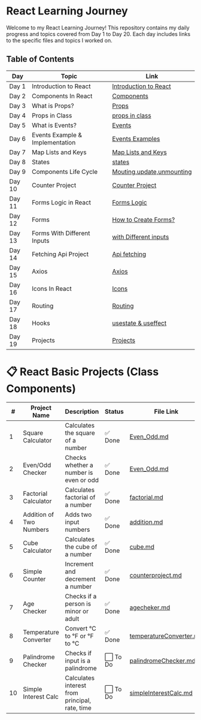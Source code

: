 # React Learning Journey

Welcome to my React Learning Journey! This repository contains my daily progress and topics covered from Day 1 to Day 20. Each day includes links to the specific files and topics I worked on.

## Table of Contents

| Day  | Topic                              | Link                                                                                          |
|------|------------------------------------|-----------------------------------------------------------------------------------------------|
| Day 1| Introduction to React              | [Introduction to React](https://github.com/kaif21-cmd/React_/blob/main/Introduction%20In%20React.md)                     |
| Day 2| Components In React                | [Components](https://github.com/kaif21-cmd/React_/blob/main/Components%20in%20React.md)               |
| Day 3| What is Props?                     | [Props ](https://github.com/kaif21-cmd/React_/blob/main/PROPS.MD)           
| Day 4| Props in Class                     | [props in class](https://github.com/kaif21-cmd/React_/blob/main/Accesing%20Props%20In%20Class.md)                   |
| Day 5| What is Events?                    | [Events](https://github.com/kaif21-cmd/React_/blob/main/Events.md)                       |
| Day 6| Events Example & Implementation    |[Events Examples](https://github.com/kaif21-cmd/React_/blob/main/Events._example%20.md)           |
| Day 7|  Map Lists and Keys                |[Map Lists and Keys](https://github.com/kaif21-cmd/React_/blob/main/Map.md)                             |
| Day 8| States                             | [states](https://github.com/kaif21-cmd/React_/blob/main/States%20in%20React.MD)                                             |
| Day 9| Components Life Cycle              | [Mouting,update,unmounting](https://github.com/kaif21-cmd/React_/blob/main/constructor.md)                     |
| Day 10| Counter Project                   | [Counter Project](https://github.com/kaif21-cmd/React_/blob/main/counterproject.md)   |
| Day 11| Forms Logic in React              | [Forms Logic](https://github.com/kaif21-cmd/React_/blob/main/Forms%20Logic.md)                   |
| Day 12| Forms                             | [How to Create Forms?](https://github.com/kaif21-cmd/React_/blob/main/FORMS.MD)                             |
| Day 13| Forms With Different Inputs       | [with Different inputs](https://github.com/kaif21-cmd/React_/blob/main/Form%20with%20Different%20Inputs.md)                         |
| Day 14| Fetching Api Project              | [Api fetching](https://github.com/kaif21-cmd/React_/blob/main/API%20APPLICATION.MD)                                       |
| Day 15| Axios                             | [Axios](https://github.com/kaif21-cmd/React_/blob/main/AXIOS.MD)                       |
| Day 16| Icons In React                    | [Icons](https://github.com/kaif21-cmd/React_/blob/main/icons.md)                     |
| Day 17| Routing                           | [Routing](https://github.com/kaif21-cmd/React_/blob/main/Routing.md)                             |
| Day 18| Hooks                             | [usestate & useffect](https://github.com/kaif21-cmd/React_/blob/main/HOOKs.md)                                             |
| Day 19| Projects                          | [Projects]()                                       |

# 📋 React Basic Projects (Class Components)

| #  | Project Name             | Description                                  | Status   | File Link                                               |
|----|--------------------------|----------------------------------------------|----------|---------------------------------------------------------|
| 1  | Square Calculator        | Calculates the square of a number            | ✅ Done  | [Even_Odd.md](https://github.com/kaif21-cmd/React_/blob/main/Even_Odd.md) |
| 2  | Even/Odd Checker         | Checks whether a number is even or odd       | ✅ Done  | [Even_Odd.md](https://github.com/kaif21-cmd/React_/blob/main/Even_Odd.md) |
| 3  | Factorial Calculator     | Calculates factorial of a number             | ✅ Done  | [factorial.md](https://github.com/kaif21-cmd/React_/blob/main/factorial.md) |
| 4  | Addition of Two Numbers  | Adds two input numbers                       | ✅ Done | [addition.md](https://github.com/kaif21-cmd/React_/blob/main/addition.md) |
| 5  | Cube Calculator          | Calculates the cube of a number              |  ✅ Done| [cube.md](https://github.com/kaif21-cmd/React_/blob/main/cube.md) |
| 6  | Simple Counter           | Increment and decrement a number             | ✅ Done | [counterproject.md](https://github.com/kaif21-cmd/React_/blob/main/counterproject.md) |
| 7  | Age Checker              | Checks if a person is minor or adult         | ✅ Done  | [agecheker.md](https://github.com/kaif21-cmd/React_/blob/main/agecheker.md) |
| 8  | Temperature Converter    | Convert °C to °F or °F to °C                 | ✅ Done | [temperatureConverter.md](https://github.com/kaif21-cmd/React_/blob/main/temperatureConverter.md) |
| 9  | Palindrome Checker       | Checks if input is a palindrome              | ⬜ To Do | [palindromeChecker.md](https://github.com/kaif21-cmd/React_/blob/main/palindromeChecker.md) |
| 10 | Simple Interest Calc     | Calculates interest from principal, rate, time | ⬜ To Do | [simpleInterestCalc.md](https://github.com/kaif21-cmd/React_/blob/main/simpleInterestCalc.md) |

